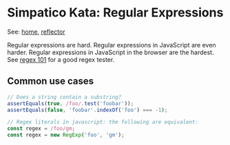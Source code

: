 <!--<!DOCTYPE html>
<head>
  <title>Simpatico Kata: Regular Expressions</title>
  <link class="testable" id="favicon" rel="icon" type="image/svg+xml" href="data:image/svg+xml,
    <svg xmlns='http://www.w3.org/2000/svg' viewBox='0 0 1 1'>
        <rect width='1' height='1' fill='DodgerBlue' />
    </svg>"
  >
  <link rel="stylesheet" href="/style.css">

  <link class="hljs" rel="stylesheet" href="/kata/highlight.github.css">

  <script class="hljs" type="module">
    import hljs from '/kata/highlight.min.js';
    import javascript from '/kata/highlight.javascript.min.js';
    const d=document, elts = a => d.querySelectorAll(a);
    hljs.registerLanguage('javascript', javascript);
    d.addEventListener('DOMContentLoaded', () =>
      elts('pre code').forEach(block =>
        hljs.highlightElement(block)));
  </script>
</head>-->

# Simpatico Kata: Regular Expressions
See: [home](/index.html), [reflector](/reflector.md)

Regular expressions are hard.
Regular expressions in JavaScript are even harder.
Regular expressions in JavaScript in the browser are the hardest.
See [regex 101](https://regex101.com/) for a good regex tester.

## Common use cases

```js
// Does a string contain a substring?
assertEquals(true, /foo/.test('foobar'));
assertEquals(false, 'foobar'.indexOf('foo') === -1);

// Regex literals in javascript: the following are equivalent:
const regex = /foo/gm;
const regex = new RegExp('foo', 'gm');

```
